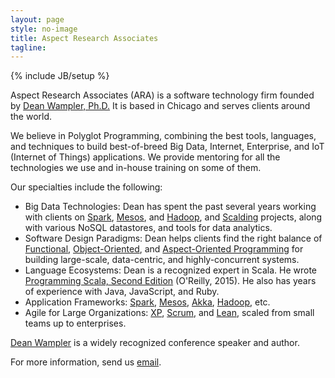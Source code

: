 ```yaml
---
layout: page
style: no-image
title: Aspect Research Associates
tagline:
---
```

{% include JB/setup %}

<span class="keyword">Aspect Research Associates</span> (ARA) is a software technology firm founded by <a href="http://deanwampler.com">Dean Wampler, Ph.D.</a> It is based in Chicago and serves clients around the world.</p>

<p>We believe in <span class="keyword">Polyglot Programming</span>, combining the best tools, languages, and techniques to build best-of-breed Big Data, Internet, Enterprise, and IoT (Internet of Things) applications. We provide mentoring for all the technologies we use and in-house training on some of them.</p>

<p>Our specialties include the following:</p>
<ul>
  <li><span class="keyword">Big Data Technologies</span>: Dean has spent the past several years working with clients on <a href="http://spark.apache.org">Spark</a>, <a href="http://mesos.apache.org">Mesos</a>, and <a href="http://hadoop.apache.org">Hadoop</a>, and <a href="https://github.com/twitter/scalding">Scalding</a> projects, along with various <span class="keyword">NoSQL</span> datastores, and tools for data analytics. </li>
  <li><span class="keyword">Software Design Paradigms</span>: Dean helps clients find the right balance of <a href="http://en.wikipedia.org/wiki/Functional_programming">Functional</a>, <a href="http://en.wikipedia.org/wiki/Object_oriented">Object-Oriented</a>, and <a href="/aspectprogramming" target='ap'>Aspect-Oriented Programming</a> for building large-scale, data-centric, and highly-concurrent systems.</li>
  <li><span class="keyword">Language Ecosystems</span>: Dean is a recognized expert in <span class="keyword">Scala</span>. He wrote <a href="/books/programmingscala2.html">Programming Scala, Second Edition</a> (O'Reilly, 2015). He also has years of experience with <span class="keyword">Java</span>, <span class="keyword">JavaScript</span>, and <span class="keyword">Ruby</span>.</li>
  <li><span class="keyword">Application Frameworks</span>: <a href="http://spark.apache.org">Spark</a>, <a href="http://mesos.apache.org">Mesos</a>, <a href="http://github.com/jboner/akka/tree/master">Akka</a>, <a href="http://hadoop.apache.org">Hadoop</a>, etc.</li>
  <li><span class="keyword">Agile for Large Organizations</span>: <a href="http://www.extremeprogramming.org/">XP</a>, <a href="http://en.wikipedia.org/wiki/Scrum_(development)">Scrum</a>, and <a href="http://www.poppendieck.com/">Lean</a>, scaled from small teams up to enterprises.</li>
</ul>

<p><a href="http://deanwampler.com">Dean Wampler</a> is a widely recognized conference speaker and author. </p>

<p>For more information, send us <a href="mailto:info@aspectresearchassociates.com">email</a>.</p>
